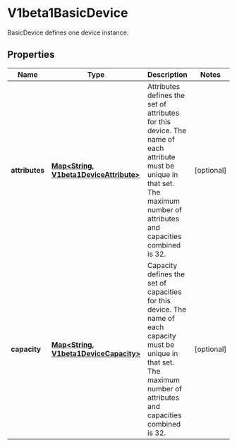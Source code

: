 

# V1beta1BasicDevice

BasicDevice defines one device instance.

## Properties

| Name | Type | Description | Notes |
|------------ | ------------- | ------------- | -------------|
|**attributes** | [**Map&lt;String, V1beta1DeviceAttribute&gt;**](V1beta1DeviceAttribute.md) | Attributes defines the set of attributes for this device. The name of each attribute must be unique in that set.  The maximum number of attributes and capacities combined is 32. |  [optional] |
|**capacity** | [**Map&lt;String, V1beta1DeviceCapacity&gt;**](V1beta1DeviceCapacity.md) | Capacity defines the set of capacities for this device. The name of each capacity must be unique in that set.  The maximum number of attributes and capacities combined is 32. |  [optional] |



